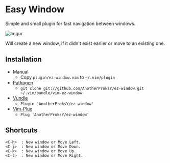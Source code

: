Easy Window
==========
Simple and small plugin for fast navigation between windows.

![Imgur](https://i.imgur.com/SOBhnQm.gif?1)

Will create a new window, if it didn't exist earlier or move to an existing one.

Installation
------------

* Manual
  * Copy `plugin/ez-window.vim` to `~/.vim/plugin`
* [Pathogen](https://github.com/tpope/vim-pathogen)
  * `git clone git://github.com/AnotherProksY/ez-window.git ~/.vim/bundle/vim-ez-window`
* [Vundle](https://github.com/VundleVim/Vundle.vim)
  * `Plugin 'AnotherProksY/ez-window'`
* [Vim-Plug](https://github.com/junegunn/vim-plug)
  * `Plug 'AnotherProksY/ez-window'`

Shortcuts
---------

    <C-h>  : New window or Move Left.
    <C-j>  : New window or Move Down.
    <C-k>  : New window or Move Up.
    <C-l>  : New window or Move Right.
